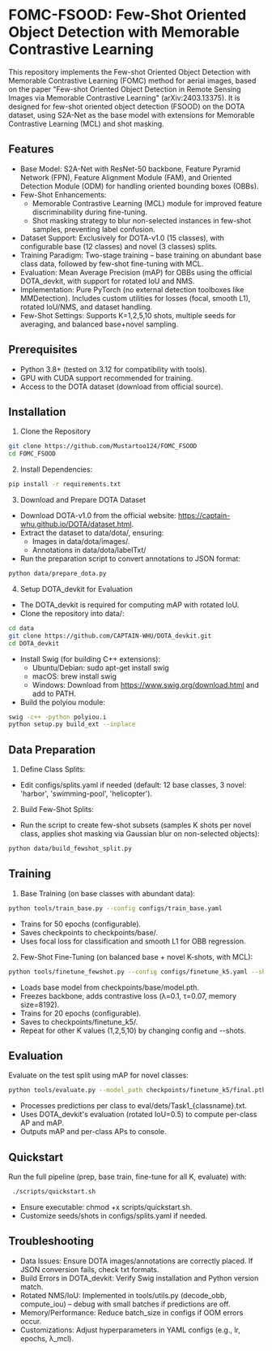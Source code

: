  # FOMC-FSOOD: Few-Shot Oriented Object Detection with Memorable Contrastive Learning
This repository implements the Few-shot Oriented Object Detection with Memorable Contrastive Learning (FOMC) method for aerial images, based on the paper "Few-shot Oriented Object Detection in Remote Sensing Images via Memorable Contrastive Learning" (arXiv:2403.13375). It is designed for few-shot oriented object detection (FSOOD) on the DOTA dataset, using S2A-Net as the base model with extensions for Memorable Contrastive Learning (MCL) and shot masking.

## Features
- Base Model: S2A-Net with ResNet-50 backbone, Feature Pyramid Network (FPN), Feature Alignment Module (FAM), and Oriented Detection Module (ODM) for handling oriented bounding boxes (OBBs).
- Few-Shot Enhancements:
    - Memorable Contrastive Learning (MCL) module for improved feature discriminability during fine-tuning.
    - Shot masking strategy to blur non-selected instances in few-shot samples, preventing label confusion.
- Dataset Support: Exclusively for DOTA-v1.0 (15 classes), with configurable base (12 classes) and novel (3 classes) splits.
- Training Paradigm: Two-stage training – base training on abundant base class data, followed by few-shot fine-tuning with MCL.
- Evaluation: Mean Average Precision (mAP) for OBBs using the official DOTA_devkit, with support for rotated IoU and NMS.
- Implementation: Pure PyTorch (no external detection toolboxes like MMDetection). Includes custom utilities for losses (focal, smooth L1), rotated IoU/NMS, and dataset handling.
- Few-Shot Settings: Supports K=1,2,5,10 shots, multiple seeds for averaging, and balanced base+novel sampling.

## Prerequisites
- Python 3.8+ (tested on 3.12 for compatibility with tools).
- GPU with CUDA support recommended for training.
- Access to the DOTA dataset (download from official source).

## Installation
1. Clone the Repository
```bash 
git clone https://github.com/Mustartoo124/FOMC_FSOOD
cd FOMC_FSOOD
```

2. Install Dependencies: 
```bash 
pip install -r requirements.txt
```

3. Download and Prepare DOTA Dataset
- Download DOTA-v1.0 from the official website: https://captain-whu.github.io/DOTA/dataset.html.
- Extract the dataset to data/dota/, ensuring:
    - Images in data/dota/images/.
    - Annotations in data/dota/labelTxt/ 
- Run the preparation script to convert annotations to JSON format:
```bash 
python data/prepare_dota.py
```

4. Setup DOTA_devkit for Evaluation
- The DOTA_devkit is required for computing mAP with rotated IoU.  
- Clone the repository into data/: 
```bash 
cd data
git clone https://github.com/CAPTAIN-WHU/DOTA_devkit.git
cd DOTA_devkit
```
- Install Swig (for building C++ extensions): 
    - Ubuntu/Debian: sudo apt-get install swig
    - macOS: brew install swig
    - Windows: Download from https://www.swig.org/download.html and add to PATH.
- Build the polyiou module:
```bash 
swig -c++ -python polyiou.i
python setup.py build_ext --inplace
```

## Data Preparation
1. Define Class Splits:
- Edit configs/splits.yaml if needed (default: 12 base classes, 3 novel: 'harbor', 'swimming-pool', 'helicopter').
2. Build Few-Shot Splits:
- Run the script to create few-shot subsets (samples K shots per novel class, applies shot masking via Gaussian blur on non-selected objects):
```bash
python data/build_fewshot_split.py
```

## Training
1. Base Training (on base classes with abundant data):
```bash
python tools/train_base.py --config configs/train_base.yaml
```
- Trains for 50 epochs (configurable).
- Saves checkpoints to checkpoints/base/.
- Uses focal loss for classification and smooth L1 for OBB regression.
2. Few-Shot Fine-Tuning (on balanced base + novel K-shots, with MCL):
```bash
python tools/finetune_fewshot.py --config configs/finetune_k5.yaml --shots 5
```
- Loads base model from checkpoints/base/model.pth.
- Freezes backbone, adds contrastive loss (λ=0.1, τ=0.07, memory size=8192).
- Trains for 20 epochs (configurable).
- Saves to checkpoints/finetune_k5/.
- Repeat for other K values (1,2,5,10) by changing config and --shots.

## Evaluation
Evaluate on the test split using mAP for novel classes:
```bash
python tools/evaluate.py --model_path checkpoints/finetune_k5/final.pth --split test
```
- Processes predictions per class to eval/dets/Task1_{classname}.txt.
- Uses DOTA_devkit's evaluation (rotated IoU=0.5) to compute per-class AP and mAP.
- Outputs mAP and per-class APs to console.

## Quickstart
Run the full pipeline (prep, base train, fine-tune for all K, evaluate) with:
```bash
 ./scripts/quickstart.sh
```
- Ensure executable: chmod +x scripts/quickstart.sh.
- Customize seeds/shots in configs/splits.yaml if needed.

## Troubleshooting
- Data Issues: Ensure DOTA images/annotations are correctly placed. If JSON conversion fails, check txt formats.
- Build Errors in DOTA_devkit: Verify Swig installation and Python version match.
- Rotated NMS/IoU: Implemented in tools/utils.py (decode_obb, compute_iou) – debug with small batches if predictions are off.
- Memory/Performance: Reduce batch_size in configs if OOM errors occur.
- Customizations: Adjust hyperparameters in YAML configs (e.g., lr, epochs, λ_mcl).